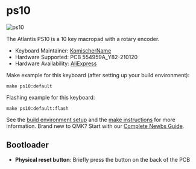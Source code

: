# ps10

![ps10](https://i.imgur.com/KqFbLat.jpg)

The Atlantis PS10 is a 10 key macropad with a rotary encoder.

* Keyboard Maintainer: [KomischerName](https://github.com/KomischerName)
* Hardware Supported: PCB 554959A_Y82-210120
* Hardware Availability: [AliExpress](https://de.aliexpress.com/item/1005002864357054.html?)

Make example for this keyboard (after setting up your build environment):

    make ps10:default

Flashing example for this keyboard:

    make ps10:default:flash

See the [build environment setup](https://docs.qmk.fm/#/getting_started_build_tools) and the [make instructions](https://docs.qmk.fm/#/getting_started_make_guide) for more information. Brand new to QMK? Start with our [Complete Newbs Guide](https://docs.qmk.fm/#/newbs).

## Bootloader

* **Physical reset button**: Briefly press the button on the back of the PCB